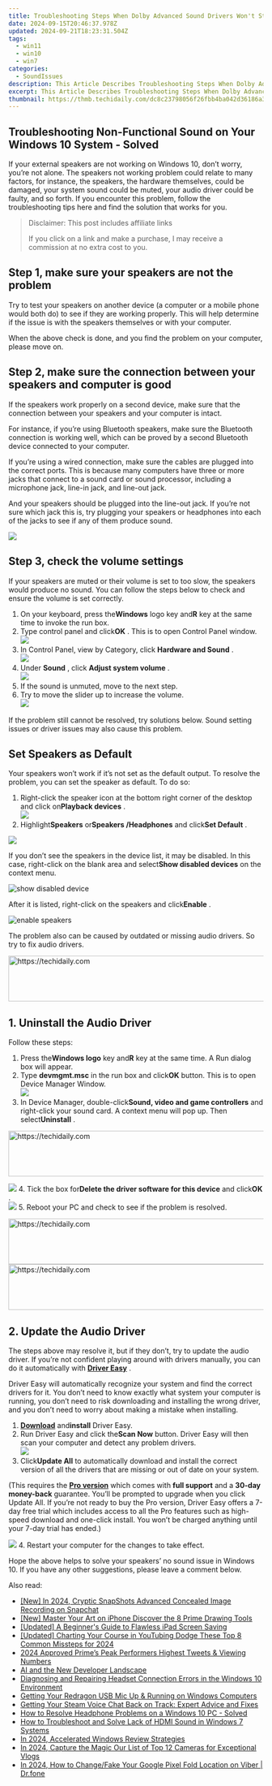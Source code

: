 ```yaml
---
title: Troubleshooting Steps When Dolby Advanced Sound Drivers Won't Start in Windows 10
date: 2024-09-15T20:46:37.978Z
updated: 2024-09-21T18:23:31.504Z
tags:
  - win11
  - win10
  - win7
categories:
  - SoundIssues
description: This Article Describes Troubleshooting Steps When Dolby Advanced Sound Drivers Won't Start in Windows 10
excerpt: This Article Describes Troubleshooting Steps When Dolby Advanced Sound Drivers Won't Start in Windows 10
thumbnail: https://thmb.techidaily.com/dc8c23798056f26fbb4ba042d36186a35f13e6ccd93d9efde90962c264b99c13.jpg
---
```


## Troubleshooting Non-Functional Sound on Your Windows 10 System - Solved

If your external speakers are not working on Windows 10, don’t worry, you’re not alone. The speakers not working problem could relate to many factors, for instance, the speakers, the hardware themselves, could be damaged, your system sound could be muted, your audio driver could be faulty, and so forth. If you encounter this problem, follow the troubleshooting tips here and find the solution that works for you.

>  Disclaimer: This post includes affiliate links
>
>  If you click on a link and make a purchase, I may receive a commission at no extra cost to you.
>

## Step 1, make sure your speakers are not the problem

 Try to test your speakers on another device (a computer or a mobile phone would both do) to see if they are working properly. This will help determine if the issue is with the speakers themselves or with your computer.

 When the above check is done, and you find the problem on your computer, please move on.

## Step 2, make sure the connection between your speakers and computer is good

 If the speakers work properly on a second device, make sure that the connection between your speakers and your computer is intact.

 For instance, if you’re using Bluetooth speakers, make sure the Bluetooth connection is working well, which can be proved by a second Bluetooth device connected to your computer.

 If you’re using a wired connection, make sure the cables are plugged into the correct ports. This is because many computers have three or more jacks that connect to a sound card or sound processor, including a microphone jack, line-in jack, and line-out jack.

 And your speakers should be plugged into the line-out jack. If you’re not sure which jack this is, try plugging your speakers or headphones into each of the jacks to see if any of them produce sound.

![](https://images.drivereasy.com/wp-content/uploads/2016/08/img_57b5314e30c21.png)

## Step 3, check the volume settings

 If your speakers are muted or their volume is set to too slow, the speakers would produce no sound. You can follow the steps below to check and ensure the volume is set correctly.

1. On your keyboard, press the**Windows** logo key and**R** key at the same time to invoke the run box.
2. Type control panel and click**OK** . This is to open Control Panel window.  
![](https://www.drivereasy.com/wp-content/uploads/2017/12/img_5a379fb55982a.png)
3. In Control Panel, view by Category, click **Hardware and Sound** .  
![](https://www.drivereasy.com/wp-content/uploads/2017/12/img_5a37a0193f08b.jpg)
4. Under **Sound** , click **Adjust system volume** .  
![](https://www.drivereasy.com/wp-content/uploads/2024/06/image-24.png)
5. If the sound is unmuted, move to the next step.
6. Try to move the slider up to increase the volume.  
![](https://www.drivereasy.com/wp-content/uploads/2016/08/volume-mixer.jpg)

 If the problem still cannot be resolved, try solutions below. Sound setting issues or driver issues may also cause this problem.

## Set Speakers as Default

 Your speakers won’t work if it’s not set as the default output. To resolve the problem, you can set the speaker as default. To do so:

1. Right-click the speaker icon at the bottom right corner of the desktop and click on**Playback devices** .  
![](https://www.drivereasy.com/wp-content/uploads/2017/09/img_59b11f3def8f1.png)
2. Highlight**Speakers** or**Speakers /Headphones** and click**Set Default** .  

![](https://www.drivereasy.com/wp-content/uploads/2016/08/set-as-default.jpg)

 If you don’t see the speakers in the device list, it may be disabled. In this case, right-click on the blank area and select**Show disabled devices** on the context menu.

![show disabled device](https://images.drivereasy.com/wp-content/uploads/2016/08/show-disabled-device.jpg)

 After it is listed, right-click on the speakers and click**Enable** .

![enable speakers](https://images.drivereasy.com/wp-content/uploads/2016/08/enable-speakers.jpg)

 The problem also can be caused by outdated or missing audio drivers. So try to fix audio drivers.

<!-- affiliate ads begin -->
<a href="https://ephamedtechinc.pxf.io/c/5597632/2137216/26400" target="_top" id="2137216">
  <img src="//a.impactradius-go.com/display-ad/26400-2137216" border="0" alt="https://techidaily.com" width="728" height="90"/>
</a>
<img height="0" width="0" src="https://ephamedtechinc.pxf.io/i/5597632/2137216/26400" style="position:absolute;visibility:hidden;" border="0" />
<!-- affiliate ads end -->

## 1\. Uninstall the Audio Driver

Follow these steps:

1. Press the**Windows logo** key and**R** key at the same time. A Run dialog box will appear.
2. Type **devmgmt.msc** in the run box and click**OK** button. This is to open Device Manager Window.  
![](https://www.drivereasy.com/wp-content/uploads/2016/05/img_57354ce2ad87d.png)
3. In Device Manager, double-click**Sound, video and game controllers** and right-click your sound card. A context menu will pop up. Then select**Uninstall** .  

<!-- affiliate ads begin -->
<a href="https://unicoeye.pxf.io/c/5597632/2134240/18498" target="_top" id="2134240">
  <img src="//a.impactradius-go.com/display-ad/18498-2134240" border="0" alt="https://techidaily.com" width="540" height="90"/>
</a>
<img height="0" width="0" src="https://unicoeye.pxf.io/i/5597632/2134240/18498" style="position:absolute;visibility:hidden;" border="0" />
<!-- affiliate ads end -->

![](https://www.drivereasy.com/wp-content/uploads/2016/05/img_57355165cc4c9.png)
4. Tick the box for**Delete the driver software for this device** and click**OK** .  
![](https://www.drivereasy.com/wp-content/uploads/2016/05/img_573551f5c1434.png)
5. Reboot your PC and check to see if the problem is resolved.

<!-- affiliate ads begin -->
<a href="https://aligracehair.sjv.io/c/5597632/1997635/19272" target="_top" id="1997635">
  <img src="//a.impactradius-go.com/display-ad/19272-1997635" border="0" alt="https://techidaily.com" width="728" height="90"/>
</a>
<img height="0" width="0" src="https://aligracehair.sjv.io/i/5597632/1997635/19272" style="position:absolute;visibility:hidden;" border="0" />
<!-- affiliate ads end -->

<!-- affiliate ads begin -->
<a href="https://aligracehair.sjv.io/c/5597632/2012420/19272" target="_top" id="2012420">
  <img src="//a.impactradius-go.com/display-ad/19272-2012420" border="0" alt="https://techidaily.com" width="728" height="90"/>
</a>
<img height="0" width="0" src="https://aligracehair.sjv.io/i/5597632/2012420/19272" style="position:absolute;visibility:hidden;" border="0" />
<!-- affiliate ads end -->

## 2\. Update the Audio Driver

 The steps above may resolve it, but if they don’t, try to update the audio driver. If you’re not confident playing around with drivers manually,  you can do it automatically with **[Driver Easy](https://tools.techidaily.com/drivereasy/download/)**  .

 Driver Easy will automatically recognize your system and find the correct drivers for it. You don’t need to know exactly what system your computer is running, you don’t need to risk downloading and installing the wrong driver, and you don’t need to worry about making a mistake when installing.

1. **[Download](https://tools.techidaily.com/drivereasy/download/)**  and**install** Driver Easy.
2. Run Driver Easy and click the**Scan Now** button. Driver Easy will then scan your computer and detect any problem drivers.  
![](https://www.drivereasy.com/wp-content/uploads/2020/10/6_0_scan-now.jpg)
3. Click**Update All** to automatically download and install the correct version of all the drivers that are missing or out of date on your system.  

 (This requires the **[Pro version](https://tools.techidaily.com/drivereasy/download/)**  which comes with **full support**  and a **30-day money-back**  guarantee. You’ll be prompted to upgrade when you click Update All. If you’re not ready to buy the Pro version, Driver Easy offers a 7-day free trial which includes access to all the Pro features such as high-speed download and one-click install. You won’t be charged anything until your 7-day trial has ended.)  

![](https://www.drivereasy.com/wp-content/uploads/2024/05/Reaktek-audio.jpg)
4. Restart your computer for the changes to take effect.

 Hope the above helps to solve your speakers’ no sound issue in Windows 10\. If you have any other suggestions, please leave a comment below.

<ins class="adsbygoogle"
     style="display:block"
     data-ad-format="autorelaxed"
     data-ad-client="ca-pub-7571918770474297"
     data-ad-slot="1223367746"></ins>

<ins class="adsbygoogle"
     style="display:block"
     data-ad-client="ca-pub-7571918770474297"
     data-ad-slot="8358498916"
     data-ad-format="auto"
     data-full-width-responsive="true"></ins>

<span class="atpl-alsoreadstyle">Also read:</span>
<div><ul>
<li><a href="https://snapchat-videos.techidaily.com/new-in-2024-cryptic-snapshots-advanced-concealed-image-recording-on-snapchat/"><u>[New] In 2024, Cryptic SnapShots Advanced Concealed Image Recording on Snapchat</u></a></li>
<li><a href="https://extra-guidance.techidaily.com/new-master-your-art-on-iphone-discover-the-8-prime-drawing-tools/"><u>[New] Master Your Art on iPhone Discover the 8 Prime Drawing Tools</u></a></li>
<li><a href="https://screen-recording.techidaily.com/updated-a-beginners-guide-to-flawless-ipad-screen-saving/"><u>[Updated] A Beginner's Guide to Flawless iPad Screen Saving</u></a></li>
<li><a href="https://facebook-video-share.techidaily.com/updated-charting-your-course-in-youtubing-dodge-these-top-8-common-missteps-for-2024/"><u>[Updated] Charting Your Course in YouTubing Dodge These Top 8 Common Missteps for 2024</u></a></li>
<li><a href="https://twitter-videos.techidaily.com/2024-approved-primes-peak-performers-highest-tweets-and-viewing-numbers/"><u>2024 Approved Prime’s Peak Performers Highest Tweets & Viewing Numbers</u></a></li>
<li><a href="https://tech-revival.techidaily.com/ai-and-the-new-developer-landscape/"><u>AI and the New Developer Landscape</u></a></li>
<li><a href="https://sound-issues.techidaily.com/diagnosing-and-repairing-headset-connection-errors-in-the-windows-10-environment/"><u>Diagnosing and Repairing Headset Connection Errors in the Windows 10 Environment</u></a></li>
<li><a href="https://sound-issues.techidaily.com/getting-your-redragon-usb-mic-up-and-running-on-windows-computers/"><u>Getting Your Redragon USB Mic Up & Running on Windows Computers</u></a></li>
<li><a href="https://sound-issues.techidaily.com/getting-your-steam-voice-chat-back-on-track-expert-advice-and-fixes/"><u>Getting Your Steam Voice Chat Back on Track: Expert Advice and Fixes</u></a></li>
<li><a href="https://sound-issues.techidaily.com/how-to-resolve-headphone-problems-on-a-windows-10-pc-solved/"><u>How to Resolve Headphone Problems on a Windows 10 PC - Solved</u></a></li>
<li><a href="https://sound-issues.techidaily.com/how-to-troubleshoot-and-solve-lack-of-hdmi-sound-in-windows-7-systems/"><u>How to Troubleshoot and Solve Lack of HDMI Sound in Windows 7 Systems</u></a></li>
<li><a href="https://extra-hints.techidaily.com/in-2024-accelerated-windows-review-strategies/"><u>In 2024, Accelerated Windows Review Strategies</u></a></li>
<li><a href="https://youtube-data.techidaily.com/24-capture-the-magic-our-list-of-top-12-cameras-for-exceptional-vlogs/"><u>In 2024, Capture the Magic Our List of Top 12 Cameras for Exceptional Vlogs</u></a></li>
<li><a href="https://review-topics.techidaily.com/in-2024-how-to-changefake-your-google-pixel-fold-location-on-viber-drfone-by-drfone-virtual-android/"><u>In 2024, How to Change/Fake Your Google Pixel Fold Location on Viber | Dr.fone</u></a></li>
</ul></div>

